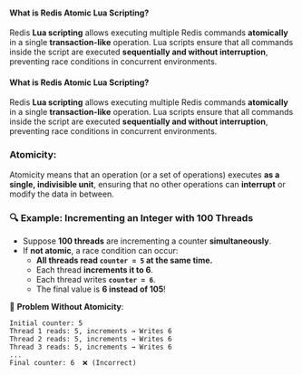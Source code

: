 #### **What is Redis Atomic Lua Scripting?**

Redis **Lua scripting** allows executing multiple Redis commands **atomically** in a single **transaction-like** operation. Lua scripts ensure that all commands inside the script are executed **sequentially and without interruption**, preventing race conditions in concurrent environments.
#### **What is Redis Atomic Lua Scripting?**

Redis **Lua scripting** allows executing multiple Redis commands **atomically** in a single **transaction-like** operation. Lua scripts ensure that all commands inside the script are executed **sequentially and without interruption**, preventing race conditions in concurrent environments.


### Atomicity:
Atomicity means that an operation (or a set of operations) executes **as a single, indivisible unit**, ensuring that no other operations can **interrupt** or modify the data in between.
### **🔍 Example: Incrementing an Integer with 100 Threads**

- Suppose **100 threads** are incrementing a counter **simultaneously**.
- If **not atomic**, a race condition can occur:
    - **All threads read `counter = 5` at the same time.**
    - Each thread **increments it to 6**.
    - Each thread writes **`counter = 6`**.
    - The final value is **6 instead of 105**!

🔴 **Problem Without Atomicity**:
```text
Initial counter: 5
Thread 1 reads: 5, increments → Writes 6
Thread 2 reads: 5, increments → Writes 6
Thread 3 reads: 5, increments → Writes 6
...
Final counter: 6  ❌ (Incorrect)

```

